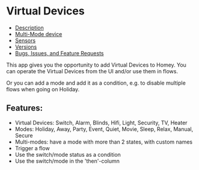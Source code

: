 # Virtual Devices

* [Description](index)
* [Multi-Mode device](multimode)
* [Sensors](sensor)
* [Versions](version)
* [Bugs, Issues, and Feature Requests](https://github.com/ArjanKranenburg/virtual-devices/issues)

This app gives you the opportunity to add Virtual Devices to Homey. You can operate the Virtual Devices from the UI and/or use them in flows.

Or you can add a mode and add it as a condition, e.g. to disable multiple flows when going on Holiday.

## Features:

* Virtual Devices: Switch, Alarm, Blinds, Hifi, Light, Security, TV, Heater
* Modes: Holiday, Away, Party, Event, Quiet, Movie, Sleep, Relax, Manual, Secure
* Multi-modes: have a mode with more than 2 states, with custom names
* Trigger a flow
* Use the switch/mode status as a condition
* Use the switch/mode in the 'then'-column
